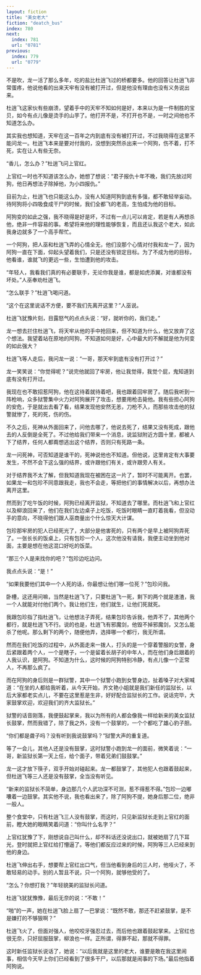 ```yaml
---
layout: fiction
title: "美女老大"
fiction: "deatch_bus"
index: 780
next:
  index: 781
  url: "0781"
previous:
  index: 779
  url: "0779"
---
```

不是吹，龙一活了那么多年，吃的盐比杜逍飞过的桥都要多。他的回答让杜逍飞非常蛋疼，他说他看的出来天牢有没有被打开过，但是他没有理由也没有义务说出来。

杜逍飞这家伙有些崩溃，望着手中的天牢不知如何是好，本来以为是一件制胜的宝贝，如今有点儿像是烫手的山芋了。他打开不是，不打开也不是，一时之间他也不知道怎么办。

其实我也想知道，天牢在这一百年之内到底有没有被打开过，不过我晓得在这里不能问龙一。杜逍飞本来是要对付我的，没想到突然杀出来一个阿狗，伤不着，打不死，实在让人有些无奈。

“香儿，怎么办？”杜逍飞问上官红。

上官红一时也不知道该怎么办，她想了想说：“君子报仇十年不晚，我们先放过阿狗，他日再想法子除掉他，为小四报仇。”

目前为止，杜逍飞也只能这么办，没有人知道阿狗到底有多强，都不敢轻举妄动。待阿狗将小四吸食成干尸的时候，我们全都飞的老高，生怕成为他的目标。

阿狗变的如此之强，我不晓得是好是坏，不过有一点儿可以肯定，若是有人再想杀他，绝非一件容易的事。希望将来他的理性能够恢复，而且还认我这个老大，如此我身边就多了一个高手帮忙。

一个阿狗，把人巫和杜逍飞弄的心情全无，他们没那个心情对付我和龙一了，因为阿狗一直在下面，仰起头望着我们，只是还没有锁定目标。为了不成为他的目标，他看谁，谁就飞的更远一些，生怕遭到他的攻击。

“年轻人，我看我们真的有必要联手，无论你我是谁，都是如虎添翼，对谁都没有坏处。”人巫奉劝杜逍飞。

“怎么联手？”杜逍飞喝问道。

“这个在这里说话不方便，要不我们先离开这里？”人巫说。

杜逍飞犹豫片刻，目露怒气的点点头说：“好，就听你的，我们走。”

龙一想去拦住杜逍飞，将天牢从他的手中抢回来，但不知道为什么，他又放弃了这个想法。我望着站在原地的阿狗，不知道如何是好，心中最大的不解就是他为何变的如此强大？

杜逍飞等人走后，我问龙一说：“一哥，那天牢到底有没有打开过？”

龙一笑笑说：“你觉得呢？”说完他就回了牢房，他让我觉得，我觉个屁，鬼知道到底有没有打开过。

我现在也不敢招惹阿狗，他在这待着就待着吧，我也跟着回牢房了。随后我听到一阵枪响，众多狱警集中火力对阿狗展开了攻击，想要用枪击毙他。我有些担心阿狗的安危，于是就出去看了看，结果发现他安然无恙，刀枪不入，而那些攻击他的狱警就惨了，死的死，伤的伤。

不久之后，死神从外面回来了，问他去哪了，他说去死了，结果又没有死成，跟他去的人反倒是全死了。不过他给我们带来一个消息，说监狱附近方圆十里，都被人下了结界，任何人都甭想逃出这个结界，否则只有死路一条。

龙一问死神，可否知道是谁干的，死神说他也不知道。但他说，这里肯定有大事要发生，不然不会下这么强的结界，或许跟他们有关，或许跟旁人有关。

对于结界我不太了解，但我知道我现在被困在这一片了，暂时不可能离开。也罢，如果龙一和包珍不同意跟我走，我也不会走，等把他们的事情解决以后，再想办法离开这里。

然而到了吃午饭的时候，阿狗已经离开监狱，不知道去了哪里。而杜逍飞和上官红以及柳浪回来了，他们在我们左边桌子上吃饭，吃饭时眼睛一直盯着我看，但没动手的意向，不晓得他们跟人巫商量出个什么惊天大计谋。

包珍那牢房的犯人已经死光了，大部分是他害死的，只有两个是早上被阿狗弄死了。一张长长的饭桌上，只有包珍一个人，这次他没有请我，我便主动坐到他对面，主要是想在他这混口好吃的饭菜。

“那三个人是来找你的吧？”包珍边吃边问。

我点点头说：“是！”

“如果我要他们其中一个人死的话，你最想让他们哪一位死？”包珍问我。

卧槽，这还用问嘛，当然是杜逍飞了，只要杜逍飞一死，剩下的两个就是渣渣，我一个人就能对付他们两个。我让他们生，他们就生，让他们死就死。

我跟包珍指了指杜逍飞，让他想法子弄死，结果包珍告诉我，他弄不了，其他两个都行，就是杜逍飞不行。说的也是，杜逍飞有邪魔剑，他毁不掉邪魔剑，又怎么能杀了他呢。那么剩下的两个，随便他弄，选择哪一个都行，我无所谓。

然而在我们吃饭的过程中，从外面走来一拨人，打头的是一个穿着警服的女警，身后紧跟着两个人，一个是瞎子，一个是留着长胡子的中年人，而在他们身后跟着的人我认识，是阿狗。不知道为什么，这时候的阿狗特别冷静，有点儿像一个正常人，不再那么疯了。

而在阿狗的身后则是一群狱警，其中一个狱警小跑到女警身边，扯着嗓子对大家喊道：“在坐的人都给我听着，从今天开始，齐文艳小姐就是我们新任的监狱长，以后大家都老实点儿，不要在这里惹是生非，好好配合监狱长的工作。说话完毕，大家鼓掌欢迎，欢迎我们的齐大监狱长。”

狱警的话音刚落，我便鼓起掌来，我以为所有的人都会像我一样给新来的美女监狱长鼓掌，然而我错了，除了我之外，没有一个鼓掌的，一个个都吃了雄心豹子胆。

“你们都是聋子吗？没有听到我说鼓掌吗？”狱警大声的重复道。

等了一会儿，其他人还是没有鼓掌，这时狱警小跑到龙一的面前，微笑着说：“一哥，新监狱长第一天上任，给个面子，带着兄弟们鼓鼓掌。”

龙一这才放下筷子，双手开始对碰起来。龙一都鼓掌了，其他犯人也跟着鼓起来，但杜逍飞等三人还是没有鼓掌，全当没有听见。

“新来的监狱长不简单，身边那几个人武功深不可测，惹不得惹不得。”包珍一边嘟囔着一边鼓掌。其实他不说，我也看出来了，除了阿狗不提，她身后那二位，绝非一般人。

整个食堂中，只有杜逍飞三人没有鼓掌，而这时，只见新监狱长走到上官红的面前，瞪大她的眼睛笑着问道：“你叫什么名字？”

上官红犹豫了下，刚想说自己叫什么，却不料话还没说出口，就被她扇了几下耳光，登时就把上官红给打懵逼了。等他们都反应过来的时候，阿狗等三人已经来到他的身边。

杜逍飞伸出右手，想要帮上官红出口气，但当他看到身后的三人时，他哑火了，不敢轻易的动手。别的人暂且不说，只一个阿狗，就够他受的了。

“怎么？你想打我？”年轻貌美的监狱长问道。

杜逍飞犹犹豫豫，最后无奈的说：“不敢！”

“啪”的一声，她在杜逍飞脸上扇了一巴掌说：“既然不敢，那还不赶紧鼓掌，是不是嫌打的不够狠啊？”

杜逍飞火了，但面对强人，他咬咬牙强忍过去，而后他也跟着鼓起掌来。上官红也很无奈，只好屈服鼓掌，柳浪也一样。正所谓，得罪不起，那就不得罪。

这时新任监狱长说话了，她说：“以后我就是这里的老大，谁要是敢在我这里闹事，相信今天早上你们已经看到了很多干尸，以后那就是闹事的下场。”最后他指着阿狗说。
